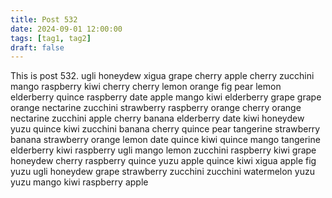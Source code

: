 ```yaml
---
title: Post 532
date: 2024-09-01 12:00:00
tags: [tag1, tag2]
draft: false
---
```

This is post 532.
ugli
honeydew
xigua
grape
cherry
apple
cherry
zucchini
mango
raspberry
kiwi
cherry
cherry
lemon
orange
fig
pear
lemon
elderberry
quince
raspberry
date
apple
mango
kiwi
elderberry
grape
grape
orange
nectarine
zucchini
strawberry
raspberry
orange
cherry
orange
nectarine
zucchini
apple
cherry
banana
elderberry
date
kiwi
honeydew
yuzu
quince
kiwi
zucchini
banana
cherry
quince
pear
tangerine
strawberry
banana
strawberry
orange
lemon
date
quince
kiwi
quince
mango
tangerine
elderberry
kiwi
raspberry
ugli
mango
lemon
zucchini
raspberry
kiwi
grape
honeydew
cherry
raspberry
quince
yuzu
apple
quince
kiwi
xigua
apple
fig
yuzu
ugli
honeydew
grape
strawberry
zucchini
zucchini
watermelon
yuzu
yuzu
mango
kiwi
raspberry
apple

